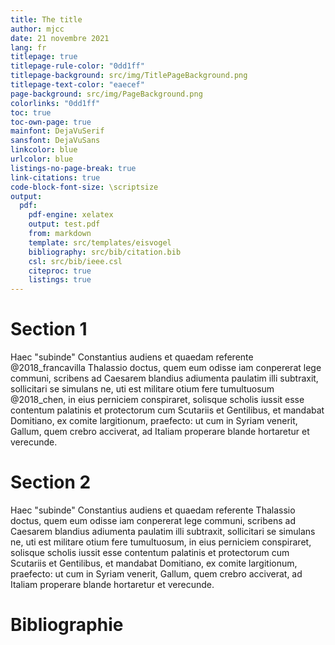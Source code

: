 ```yaml
---
title: The title
author: mjcc
date: 21 novembre 2021
lang: fr
titlepage: true
titlepage-rule-color: "0dd1ff"
titlepage-background: src/img/TitlePageBackground.png
titlepage-text-color: "eaecef"
page-background: src/img/PageBackground.png
colorlinks: "0dd1ff"
toc: true
toc-own-page: true
mainfont: DejaVuSerif
sansfont: DejaVuSans
linkcolor: blue
urlcolor: blue
listings-no-page-break: true
link-citations: true
code-block-font-size: \scriptsize
output:
  pdf:
    pdf-engine: xelatex
    output: test.pdf
    from: markdown
    template: src/templates/eisvogel
    bibliography: src/bib/citation.bib
    csl: src/bib/ieee.csl
    citeproc: true
    listings: true
---
```


# Section 1

Haec "subinde" Constantius audiens et quaedam referente @2018_francavilla Thalassio doctus, quem eum odisse iam conpererat lege communi, scribens ad Caesarem blandius adiumenta paulatim illi subtraxit, sollicitari se simulans ne, uti est militare otium fere tumultuosum @2018_chen, in eius perniciem conspiraret, solisque scholis iussit esse contentum palatinis et protectorum cum Scutariis et Gentilibus, et mandabat Domitiano, ex comite largitionum, praefecto: ut cum in Syriam venerit, Gallum, quem crebro acciverat, ad Italiam properare blande hortaretur et verecunde.

# Section 2

Haec "subinde" Constantius audiens et quaedam referente Thalassio doctus, quem eum odisse iam conpererat lege communi, scribens ad Caesarem blandius adiumenta paulatim illi subtraxit, sollicitari se simulans ne, uti est militare otium fere tumultuosum, in eius perniciem conspiraret, solisque scholis iussit esse contentum palatinis et protectorum cum Scutariis et Gentilibus, et mandabat Domitiano, ex comite largitionum, praefecto: ut cum in Syriam venerit, Gallum, quem crebro acciverat, ad Italiam properare blande hortaretur et verecunde.

# Bibliographie
